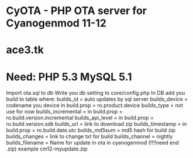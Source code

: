 CyOTA - PHP OTA server for Cyanogenmod 11-12
======================
ace3.tk
======================
Need:
PHP 5.3
MySQL 5.1 
======================

Import ota.sql to db
Write you db setting to core/config.php
In DB add you build to table where:
builds_id = auto updates by sql server
builds_device = codename you device in build.prop = ro.product.device
builds_type = not use for now
builds_incremental = in build.prop = ro.build.version.incremental
builds_api_level = in build.prop  = ro.build.version.sdk
builds_url = link to download zip
builds_timestamp = in build.prop = ro.build.date.utc
builds_md5sum = md5 hash for build zip
builds_changes = link to change txt for build
builds_channel = nightly
builds_filename = Name for update in ota in cyanogenmod (!!!!need end .zip) example cm12-myupdate.zip
